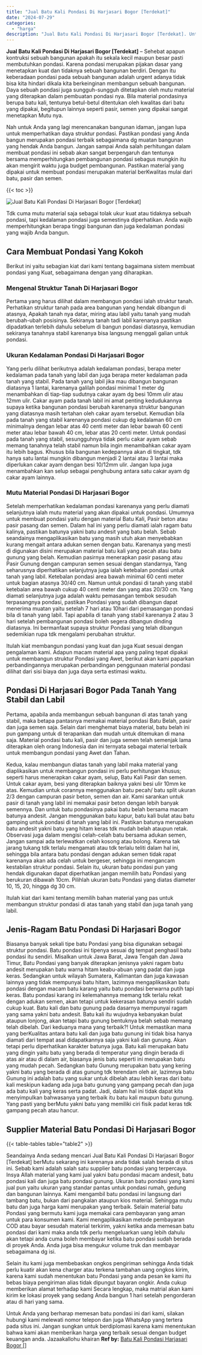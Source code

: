 ```yaml
---
title: "Jual Batu Kali Pondasi Di Harjasari Bogor [Terdekat]"
date: "2024-07-29"
categories: 
  - "harga"
description: "Jual Batu Kali Pondasi Di Harjasari Bogor [Terdekat]. Untuk Anda yang berharap memesan batu pondasi ini dari kami, silakan hubungi kami melewati nomor telepo..."
---
```


**Jual Batu Kali Pondasi Di Harjasari Bogor \[Terdekat\]** – Sehebat apapun kontruksi sebuah bangunan apakah itu sekala kecil maupun besar pasti membutuhkan pondasi. Karena pondasi merupakan pijakan dasar yang menetapkan kuat dan tidaknya sebuah bangunan berdiri. Dengan itu keberadaan pondasi pada sebuah bangunan adalah urgent adanya tidak bisa kita hindari dikala kita berkeinginan membangun sebuah bangunan. Daya sebuah pondasi juga sungguh-sungguh ditetapkan oleh mutu material yang diterapkan dalam pembuatan pondasi nya. Bila material pondasinya berupa batu kali, tentunya betul-betul ditentukan oleh kwalitas dari batu yang dipakai, begitupun lainnya seperti pasir, semen yang dipakai sangat menetapkan Mutu nya.

Nah untuk Anda yang lagi merencanakan bangunan idaman, jangan lupa untuk memperhatikan daya struktur pondasi. Pastikan pondasi yang Anda bangun merupakan pondasi terbaik sebagaimana dg muatan bangunan yang hendak Anda bangun. Jangan sampai Anda salah perhitungan dalam membuat pondasi ini sebab akan sangat berpengaruh dan tentunya bersama memperhitungkan pembangunan pondasi sebagus mungkin itu akan mengirit waktu juga budget pembangunan. Pastikan material yang dipakai untuk membuat pondasi merupakan material berKwalitas mulai dari batu, pasir dan semen.

{{< toc >}}

![Jual Batu Kali Pondasi Di Harjasari Bogor [Terdekat]](/images/jual-batu-kali-08.png)

Tdk cuma mutu material saja sebagai tolak ukur kuat atau tidaknya sebuah pondasi, tapi kedalaman pondasi juga semestinya diperhatikan. Anda wajib memperhitungkan berapa tinggi bangunan dan juga kedalaman pondasi yang wajib Anda bangun.

## Cara Membuat Pondasi Yang Kokoh

Berikut ini yaitu sebagian kiat dari kami tentang bagaimana sistem membuat pondasi yang Kuat, sebagaimana dengan yang diharapkan.

### Mengenal Struktur Tanah Di Harjasari Bogor

Pertama yang harus dilihat dalam membangun pondasi ialah struktur tanah. Perhatikan struktur tanah pada area bangunan yang hendak dibangun di atasnya, Apakah tanah nya datar, miring atau labil yaitu tanah yang mudah berubah-ubah posisinya. Sekiranya tanah tadi labil karenanya pastikan dipadatkan terlebih dahulu sebelum di bangun pondasi diatasnya, kemudian sekiranya tanahnya stabil karenanya bisa langsung menggali galian untuk pondasi.

### Ukuran Kedalaman Pondasi Di Harjasari Bogor

Yang perlu dilihat berikutnya adalah kedalaman pondasi, berapa meter kedalaman pada tanah yang labil dan juga berapa meter kedalaman pada tanah yang stabil. Pada tanah yang labil jika mau dibangun bangunan diatasnya 1 lantai, karenanya galilah pondasi minimal 1 meter dg menambahkan di tiap-tiap sudutnya cakar ayam dg besi 10mm ulir atau 12mm ulir. Cakar ayam pada tanah labil ini amat penting kedudukannya supaya ketika bangunan pondasi berubah karenanya struktur bangunan yang diatasnya masih tertahan oleh cakar ayam tersebut. Kemudian bila pada tanah yang stabil karenanya pondasi cukup dg kedalaman 60 cm minimalnya dengan lebar atas 40 centi meter dan lebar bawah 60 centi meter atau lebar bawah 40 cm, lebar atas 20 centi meter. Untuk pondasi pada tanah yang stabil, sesungguhnya tidak perlu cakar ayam sebab memang tanahnya telah stabil namun bila ingin menambahkan cakar ayam itu lebih bagus. Khusus bila bangunan kedepannya akan di tingkat, tdk hanya satu lantai mungkin dibangun menjadi 2 lantai atau 3 lantai maka diperlukan cakar ayam dengan besi 10/12mm ulir. Jangan lupa juga menambahkan kan selup sebagai penghubung antara satu cakar ayam dg cakar ayam lainnya.

### Mutu Material Pondasi Di Harjasari Bogor

Setelah memperhatikan kedalaman pondasi karenanya yang perlu diamati selanjutnya ialah mutu material yang akan dipakai untuk pondasi. Umumnya untuk membuat pondasi yaitu dengan material Batu Kali, Pasir beton atau pasir pasang dan semen. Dalam hal ini yang perlu diamati ialah ragam batu kalinya, pastikan batunya yakni batu andesit yang batu belah. Sebab seandainya mengaplikasikan batu yang masih utuh akan menyebabkan kurang mengait antara adukan semen dengan batu. Karenanya yang mesti di digunakan disini merupakan material batu kali yang pecah atau batu gunung yang belah. Kemudian pasirnya menerapkan pasir pasang atau Pasir Gunung dengan campuran semen sesuai dengan standarnya, Yang seharusnya diperhatikan selanjutnya juga ialah ketebalan pondasi untuk tanah yang labil. Ketebalan pondasi area bawah minimal 60 centi meter untuk bagian atasnya 30/40 cm. Namun untuk pondasi di tanah yang stabil ketebalan area bawah cukup 40 centi meter dan yang atas 20/30 cm. Yang diamati selanjutnya juga adalah waktu pemasangan tembok sesudah terpasangnya pondasi, pastikan Pondasi yang sudah dibangun dapat menerima muatan yaitu setelah 7 hari atau 10hari dari pemasangan pondasi bila di tanah yang labil. Tapi apabila di tanah yang stabil karenanya 2 atau 3 hari setelah pembangunan pondasi boleh segera dibangun dinding diatasnya. Ini bermanfaat supaya struktur Pondasi yang telah dibangun sedemikian rupa tdk mengalami perubahan struktur.

Itulah kiat membangun pondasi yang kuat dan juga Kuat sesuai dengan pengalaman kami. Adapun macam material apa yang paling tepat dipakai untuk membangun struktur Pondasi yang Awet, berikut akan kami paparkan perbandingannya merupakan perbandingan penggunaan material pondasi dilihat dari sisi biaya dan juga daya serta estimasi waktu.

## Pondasi Di Harjasari Bogor Pada Tanah Yang Stabil dan Labil

Pertama, apabila anda membangun sebuah bangunan di atas tanah yang stabil, maka betapa pantasnya memakai material pondasi Batu Belah, pasir dan juga semen saja. Selain dari menghemat biaya material, batu belah ini pun gampang untuk di terapankan dan mudah untuk ditemukan di mana saja. Material pondasi batu kali, pasir dan juga semen telah semenjak lama diterapkan oleh orang Indonesia dan ini ternyata sebagai material terbaik untuk membangun pondasi yang Awet dan Tahan.

Kedua, kalau membangun diatas tanah yang labil maka material yang diaplikasikan untuk membangun pondasi ini perlu perhitungan khusus; seperti harus menerapkan cakar ayam, selup, Batu Kali Pasir dan semen. Untuk cakar ayam, besi yang diterapkan baiknya yakni besi ulir 10mm ke atas. Kemudian untuk corannya menggunakan batu pecah/ batu split ukuran 2/3 dengan campuran pasir beton, semen dan air. Kami sarankan untuk pasir di tanah yang labil ini memakai pasir beton dengan lebih banyak semennya. Dan untuk batu pondasinya pakai batu belah bersama macam batunya andesit. Jangan menggunakan batu kapur, batu kali bulat atau batu gamping untuk pondasi di tanah yang labil ini. Pastikan batunya merupakan batu andesit yakni batu yang hitam keras tdk mudah belah ataupun retak. Observasi juga dalam mengisi celah-celah batu bersama adukan semen, Jangan sampai ada terlewatkan celah kosong atau bolong. Karena tak jarang tukang tdk terlalu mengamati atau tdk terlalu teliti dalam hal ini, sehingga bila antara batu pondasi dengan adukan semen tidak rapat karenanya akan ada celah untuk bergeser, sehingga ini mengancam kestabilan struktur pondasi. Selain itu, ukuran batu pondasi pun yang hendak digunakan dapat diperhatikan jangan memilih batu Pondasi yang berukuran dibawah 10cm. Pilihlah ukuran batu Pondasi yang diatas diameter 10, 15, 20, hingga dg 30 cm.

Itulah kiat dari kami tentang memilih bahan material yang pas untuk membangun struktur pondasi di atas tanah yang stabil dan juga tanah yang labil.

## Jenis-Ragam Batu Pondasi Di Harjasari Bogor

Biasanya banyak sekali tipe batu Pondasi yang bisa digunakan sebagai struktur pondasi. Batu pondasi ini tipenya sesuai dg tempat penghasil batu pondasi itu sendiri. Misalkan untuk Jawa Barat, Jawa Tengah dan Jawa Timur, Batu Pondasi yang banyak diterapkan jenisnya yakni ragam batu andesit merupakan batu warna hitam keabu-abuan yang padat dan juga keras. Sedangkan untuk wilayah Sumatera, Kalimantan dan juga kawasan lainnya yang tidak mempunyai batu hitam, lazimnya mengaplikasikan batu pondasi dengan macam batu karang yaitu batu pondasi berwarna putih tapi keras. Batu pondasi karang ini kelemahannya memang tdk terlalu rekat dengan adukan semen, akan tetapi untuk kekerasan batunya sendiri sudah cukup kuat. Batu kali dan batu gunung pada dasarnya mempunyai ragam yang sama yakni batu andesit. Batu kali itu wujudnya kebanyakan bulat ataupun lonjong, akan tetapi batu gunung bentuknya belah sebab memang telah dibelah. Dari keduanya mana yang terbaik?! Untuk memastikan mana yang berKualitas antara batu kali dan juga batu gunung ini tidak bisa hanya diamati dari tempat asal didapatkannya saja yakni kali dan gunung. Akan tetapi perlu diperhatikan karakter batunya juga. Batu kali merupakan batu yang dingin yaitu batu yang berada di temperatur yang dingin berada di atas air atau di dalam air, biasanya jenis batu seperti ini merupakan batu yang mudah pecah. Sedangkan batu Gunung merupakan batu yang kering yakni batu yang berada di atas gunung tdk terendam oleh air, lazimnya batu Gunung ini adalah batu yang sukar untuk dibelah atau lebih keras dari batu kali meskipun kadang ada juga batu gunung yang gampang pecah dan juga ada batu kali yang keras serta padat. Jadi, dalam hal ini tidak dapat kita menyimpulkan bahwasanya yang terbaik itu batu kali maupun batu gunung. Yang pasti yang berMutu yakni batu yang memiliki ciri fisik padat keras tdk gampang pecah atau hancur.

## Supplier Material Batu Pondasi Di Harjasari Bogor

{{< table-tables table="table2" >}}

Seandainya Anda sedang mencari Jual Batu Kali Pondasi Di Harjasari Bogor \[Terdekat\] berMutu sekarang ini karenanya anda tidak salah berada di situs ini. Sebab kami adalah salah satu supplier batu pondasi yang terpercaya. Insya Allah material yang kami jual yakni batu pondasi macam andesit, batu pondasi kali dan juga batu pondasi gunung. Ukuran batu pondasi yang kami jual pun yaitu ukuran yang standar pantas untuk pondasi rumah, gedung dan bangunan lainnya. Kami mengambil batu pondasi ini langsung dari tambang batu, bukan dari pangkalan ataupun kios material. Sehingga mutu batu dan juga harga kami merupakan yang terbaik. Selain material batu Pondasi yang bermutu kami juga memakai cara pembayaran yang aman untuk para konsumen kami. Kami mengaplikasikan metode pembayaran COD atau bayar sesudah material terkirim, yakni ketika anda memesan batu pondasi dari kami maka anda tdk perlu mengeluarkan uang lebih dahulu akan tetapi anda cuma boleh membayar ketika batu pondasi sudah berada di proyek Anda. Anda juga bisa mengukur volume truk dan membayar sebagaimana dg isi.

Selain itu kami juga membebaskan ongkos pengiriman sehingga Anda tidak perlu kuatir akan kena charger atau terkena tambahan uang ongkos kirim, karena kami sudah menentukan batu Pondasi yang anda pesan ke kami itu bebas biaya pengiriman alias tidak dipungut bayaran ongkir. Anda cukup memberikan alamat terhadap kami Secara lengkap, maka matrial akan kami kirim ke lokasi proyek yang sedang Anda bangun 1 hari setelah pengorderan atau di hari yang sama.

Untuk Anda yang berharap memesan batu pondasi ini dari kami, silakan hubungi kami melewati nomor telepon dan juga WhatsApp yang tertera pada situs ini. Jangan sungkan untuk berdiplomasi karena kami menentukan bahwa kami akan memberikan harga yang terbaik sesuai dengan budget keuangan anda. Jazaakallohu khairan
**Ref by:** [Batu Kali Pondasi Harjasari Bogor []](https://id.wikipedia.org/wiki/Batu)

